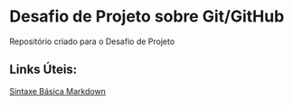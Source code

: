 # Desafio de Projeto sobre Git/GitHub
Repositório criado para o Desafio de Projeto

## Links Úteis:
[Sintaxe Básica Markdown](https://www.markdownguide.org/basic-syntax/)
